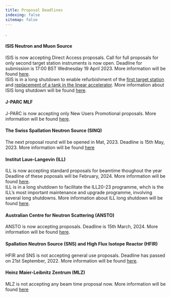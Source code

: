 ```yaml
---
title: Proposal Deadlines
indexing: false
sitemap: false
---
```


.

#### ISIS Neutron and Muon Source
ISIS is now accepting Direct Access proposals.  Call for full proposals for only second target station instruments is now open. Deadline for submission is 17:00 BST Wednesday 19 April 2023. More information will be found [here](https://www.isis.stfc.ac.uk/Pages/Apply-for-beamtime.aspx).\
ISIS is in a long shutdown to enable refurbishment of the [first target station](https://www.isis.stfc.ac.uk/Pages/Target-Station-1.aspx) and [replacement of a tank in the linear accelerator](https://www.isis.stfc.ac.uk/Pages/TH_LinacTank4_beadpull.aspx). More information about ISIS long shutdown will be found [here](https://www.isis.stfc.ac.uk/Pages/For-Users.aspx).

#### J-PARC MLF
J-PARC is now accepting only New Users Promotional proposals.  More information will be found [here](https://mlfinfo.jp/en/user/proposals/#short-term).


#### The Swiss Spallation Neutron Source (SINQ)
The next proposal round will be opened in Mat, 2023. Deadline is 15th May, 2023. More information will be found [here](https://www.psi.ch/en/sinq)


#### Institut Laue-Langevin (ILL)
ILL is now accepting standard proposals for beamtime thoughout the year Deadline of these poposals will be February, 2024. More information will be found [here](https://www.ill.eu/users/applying-for-beamtime/proposal-submission).\
ILL is in a long shutdown to facilitate the ILL20-23 programme, whch is the ILL’s most important maintenance and upgrade programme, involving several long shutdowns. More information about ILL long shutdown will be found [here](https://www.ill.eu/users/instruments/modernisation-programmes/ill2023).


#### Australian Centre for Neutron Scattering (ANSTO)
ANSTO is now accepting proposals. Deadline is 15th March, 2024. More information will be found [here](https://www.ansto.gov.au/our-facilities/australian-centre-for-neutron-scattering/call-for-proposals).


#### Spallation Neutron Source (SNS) and High Flux Isotope Reactor (HFIR)
HFIR and SNS is not accepting general use proposals.  Deadline has passed on 21st September, 2022. More information will be found [here](https://neutrons.ornl.gov/users/proposal-calls).


#### Heinz Maier-Leibnitz Zentrum (MLZ)
MLZ is not accepting any beam time proposal now. More information will be found [here](https://mlz-garching.de/user-office)







